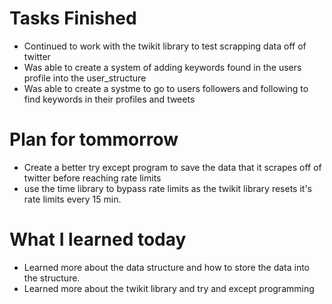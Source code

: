 Tasks Finished 
==============
* Continued to work with the twikit library to test scrapping data off of twitter 
* Was able to create a system of adding keywords found in the users profile into the user_structure
* Was able to create a systme to go to users followers and following to find keywords in their profiles and tweets

Plan for tommorrow
=================
* Create a better try except program to save the data that it scrapes off of twitter before reaching rate limits 
* use the time library to bypass rate limits as the twikit library resets it's rate limits every 15 min. 

What I learned today
==================
*  Learned more about the data structure and how to store the data into the structure. 
* Learned more about the twikit library and try and except programming  